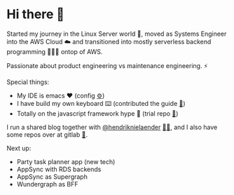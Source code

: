 # Hi there 👋

Started my journey in the Linux Server world 💾, moved as Systems Engineer into the AWS Cloud ☁️ and transitioned into mostly serverless backend programming 👨🏻‍💻 ontop of AWS.

Passionate about product engineering vs maintenance engineering. ⚡️

Special things:
- My IDE is emacs ❤️ (config [⚙️](https://github.com/flyck/.emacs.d))
- I have build my own keyboard ⌨️ (contributed the guide [📗](https://github.com/adereth/dactyl-keyboard/tree/master/guide))
- Totally on the javascript framework hype 🚀 (trial repo [🧪](https://gitlab.com/flyck/hype-js))

I run a shared blog together with [@hendriknielaender](https://github.com/hendriknielaender) [🤜🤛](https://double-trouble.dev/), and I also have some repos over at gitlab [🦊](https://gitlab.com/flyck).

Next up:
- Party task planner app (new tech)
- AppSync with RDS backends
- AppSync as Supergraph
- Wundergraph as BFF
